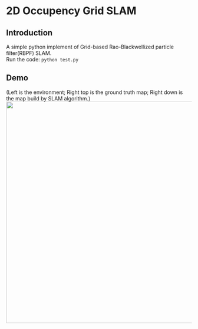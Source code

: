 # 2D Occupency Grid SLAM
## Introduction
A simple python implement of Grid-based Rao-Blackwellized particle filter(RBPF) SLAM.<br>
Run the code: `python test.py`

## Demo
(Left is the environment; Right top is the ground truth map; Right down is the map build by SLAM algorithm.)<br>
<img src="https://github.com/toolbuddy/2D-Grid-SLAM/blob/master/demo.PNG" width="600">

